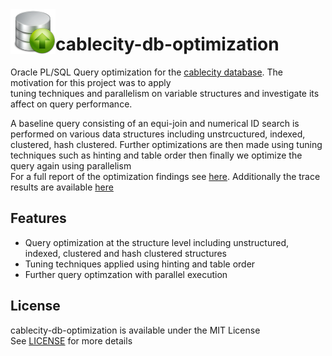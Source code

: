 <img src="preview/AppIcon.png" align="left" />

# cablecity-db-optimization
Oracle PL/SQL Query optimization for the [cablecity database](https://github.com/kyleruss/cablecity-db). The motivation for this project was to apply  
tuning techniques and parallelism on variable structures and investigate its affect on query performance.  

A baseline query consisting of an equi-join and numerical ID search is performed on various data structures including unstrcuctured, indexed, clustered, hash clustered. 
Further optimizations are then made using tuning techniques such as hinting and table order then finally we optimize the query again using parallelism  
For a full report of the optimization findings see [here](https://github.com/kyleruss/cablecity-db-optimization/blob/master/Report.docx). Additionally the trace results are available [here](https://github.com/kyleruss/cablecity-db-optimization/blob/master/TraceTables.xlsx)

## Features
- Query optimization at the structure level including unstructured, indexed, clustered and hash clustered structures
- Tuning techniques applied using hinting and table order
- Further query optimzation with parallel execution

## License
cablecity-db-optimization is available under the MIT License  
See [LICENSE](LICENSE) for more details
